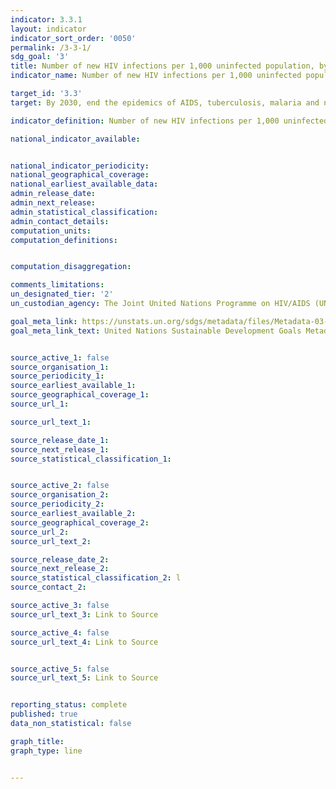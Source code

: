```yaml
---
indicator: 3.3.1
layout: indicator
indicator_sort_order: '0050'
permalink: /3-3-1/
sdg_goal: '3'
title: Number of new HIV infections per 1,000 uninfected population, by sex, age and key populations
indicator_name: Number of new HIV infections per 1,000 uninfected population, by sex, age and key populations

target_id: '3.3'
target: By 2030, end the epidemics of AIDS, tuberculosis, malaria and neglected tropical diseases and combat hepatitis, water-borne diseases and other communicable diseases

indicator_definition: Number of new HIV infections per 1,000 uninfected population, by sex, age and key populations

national_indicator_available:


national_indicator_periodicity:
national_geographical_coverage:
national_earliest_available_data:
admin_release_date:
admin_next_release:
admin_statistical_classification:
admin_contact_details:
computation_units:
computation_definitions:


computation_disaggregation:

comments_limitations:
un_designated_tier: '2'
un_custodian_agency: The Joint United Nations Programme on HIV/AIDS (UNAIDS)

goal_meta_link: https://unstats.un.org/sdgs/metadata/files/Metadata-03-03-01.pdf
goal_meta_link_text: United Nations Sustainable Development Goals Metadata (pdf 894kB)


source_active_1: false
source_organisation_1:
source_periodicity_1:
source_earliest_available_1:
source_geographical_coverage_1:
source_url_1:

source_url_text_1:

source_release_date_1:
source_next_release_1:
source_statistical_classification_1:


source_active_2: false
source_organisation_2:
source_periodicity_2:
source_earliest_available_2:
source_geographical_coverage_2:
source_url_2:
source_url_text_2:

source_release_date_2:
source_next_release_2:
source_statistical_classification_2: l
source_contact_2:

source_active_3: false
source_url_text_3: Link to Source

source_active_4: false
source_url_text_4: Link to Source


source_active_5: false
source_url_text_5: Link to Source


reporting_status: complete
published: true
data_non_statistical: false

graph_title:
graph_type: line


---
```

